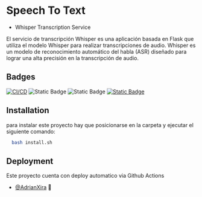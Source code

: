 # Speech To Text

* Whisper Transcription Service

El servicio de transcripción Whisper es una aplicación basada en Flask que utiliza el modelo Whisper para realizar transcripciones de audio. Whisper es un modelo de reconocimiento automático del habla (ASR) diseñado para lograr una alta precisión en la transcripción de audio.

## Badges

[![CI/CD](https://github.com/xiraDev/speech-to-text/actions/workflows/deploy.yml/badge.svg?branch=main)](https://github.com/xiraDev/speech-to-text/actions/workflows/deploy.yml) 
![Static Badge](https://img.shields.io/badge/python-3.8.10-blue?logo=python)
![Static Badge](https://img.shields.io/badge/pip-23.3.1-blue?logo=pip)
[![Static Badge](https://img.shields.io/badge/License-MIT-green)](LICENCE)

## Installation

para instalar este proyecto hay que posicionarse en la carpeta y ejecutar el siguiente comando:

```bash
  bash install.sh
```
    
## Deployment

Este proyecto cuenta con deploy automatico via Github Actions

- [@AdrianXira](https://www.github.com/AdrianXira) 🤠
